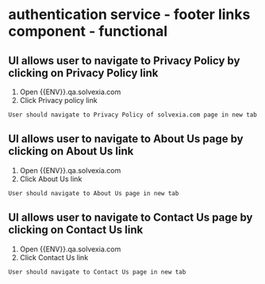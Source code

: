 # authentication service - footer links component - functional

## UI allows user to navigate to Privacy Policy by clicking on Privacy Policy link

1. Open {{ENV}}.qa.solvexia.com
2. Click Privacy policy link

`User should navigate to Privacy Policy of solvexia.com page in new tab `

## UI allows user to navigate to About Us page by clicking on About Us link

1. Open {{ENV}}.qa.solvexia.com
2. Click About Us link

`User should navigate to About Us page in new tab `

## UI allows user to navigate to Contact Us page by clicking on Contact Us link

1. Open {{ENV}}.qa.solvexia.com
2. Click Contact Us	link

`User should navigate to Contact Us page in new tab `